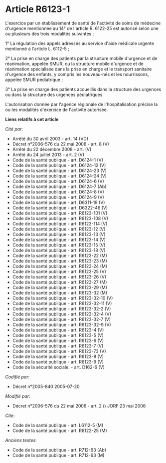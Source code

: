 # Article R6123-1

L'exercice par un établissement de santé de l'activité de soins de médecine d'urgence mentionnée au 14° de l'article R.
6122-25 est autorisé selon une ou plusieurs des trois modalités suivantes :

1° La régulation des appels adressés au service d'aide médicale urgente mentionné à l'article L. 6112-5 ;

2° La prise en charge des patients par la structure mobile d'urgence et de réanimation, appelée SMUR, ou la structure mobile
d'urgence et de réanimation spécialisée dans la prise en charge et le transport sanitaire d'urgence des enfants, y compris
les nouveau-nés et les nourrissons, appelée SMUR pédiatrique ;

3° La prise en charge des patients accueillis dans la structure des urgences ou dans la structure des urgences pédiatriques.

L'autorisation donnée par l'agence régionale de l'hospitalisation précise la ou les modalités d'exercice de l'activité
autorisée.

**Liens relatifs à cet article**

_Cité par_:

  - Arrêté du 30 avril 2003 - art. 14 (VD)
  - Décret n°2006-576 du 22 mai 2006 - art. 8 (V)
  - Arrêté du 22 décembre 2008 - art. (V)
  - Arrêté du 24 juillet 2013 - art. 2 (V)
  - Code de la santé publique - art. D6124-1 (V)
  - Code de la santé publique - art. D6124-12 (V)
  - Code de la santé publique - art. D6124-23 (V)
  - Code de la santé publique - art. D6124-24 (V)
  - Code de la santé publique - art. D6124-6 (V)
  - Code de la santé publique - art. D6124-7 (Ab)
  - Code de la santé publique - art. D6124-8 (V)
  - Code de la santé publique - art. D6124-9 (V)
  - Code de la santé publique - art. D6311-19 (V)
  - Code de la santé publique - art. D6322-46 (V)
  - Code de la santé publique - art. R6123-101 (V)
  - Code de la santé publique - art. R6123-108 (V)
  - Code de la santé publique - art. R6123-114 (V)
  - Code de la santé publique - art. R6123-12 (V)
  - Code de la santé publique - art. R6123-13 (V)
  - Code de la santé publique - art. R6123-14 (V)
  - Code de la santé publique - art. R6123-15 (V)
  - Code de la santé publique - art. R6123-18 (V)
  - Code de la santé publique - art. R6123-22 (M)
  - Code de la santé publique - art. R6123-23 (M)
  - Code de la santé publique - art. R6123-24 (M)
  - Code de la santé publique - art. R6123-25 (V)
  - Code de la santé publique - art. R6123-26 (V)
  - Code de la santé publique - art. R6123-27 (M)
  - Code de la santé publique - art. R6123-29 (M)
  - Code de la santé publique - art. R6123-32 (M)
  - Code de la santé publique - art. R6123-32-10 (V)
  - Code de la santé publique - art. R6123-32-11 (V)
  - Code de la santé publique - art. R6123-32-2 (V)
  - Code de la santé publique - art. R6123-32-4 (V)
  - Code de la santé publique - art. R6123-32-7 (V)
  - Code de la santé publique - art. R6123-32-9 (V)
  - Code de la santé publique - art. R6123-4 (V)
  - Code de la santé publique - art. R6123-5 (V)
  - Code de la santé publique - art. R6123-6 (V)
  - Code de la santé publique - art. R6123-7 (V)
  - Code de la santé publique - art. R6123-73 (V)
  - Code de la santé publique - art. R6123-8 (V)
  - Code de la santé publique - art. R6123-9 (V)
  - Code de la sécurité sociale. - art. D162-6 (V)

_Codifié par_:

  - Décret n°2005-840 2005-07-20

_Modifié par_:

  - Décret n°2006-576 du 22 mai 2006 - art. 2 () JORF 23 mai 2006

_Cite_:

  - Code de la santé publique - art. L6112-5 (M)
  - Code de la santé publique - art. R6122-25 (M)

_Anciens textes_:

  - Code de la santé publique - art. R712-63 (Ab)
  - Code de la santé publique - art. R712-63 (M)
